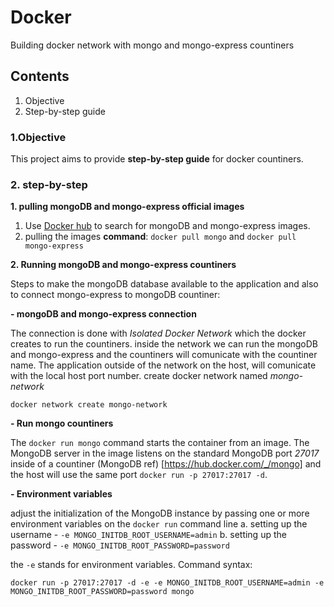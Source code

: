 # Docker
 Building docker network with mongo and mongo-express countiners
  
## Contents
1. Objective
2. Step-by-step guide

### 1.Objective

This project aims to provide **step-by-step guide** for docker countiners.

### 2. step-by-step

**1. pulling mongoDB and mongo-express official images** 

1. Use [Docker hub](https://hub.docker.com/search?q=mongo) to search for mongoDB and mongo-express images.
2. pulling the images **command**: 
```docker pull mongo```
and
```docker pull mongo-express```

**2. Running mongoDB and mongo-express countiners** 

Steps to make the mongoDB database available to the application and also to connect mongo-express to mongoDB countiner:  

**- mongoDB and mongo-express connection**

The connection is done with *Isolated Docker Network* which the docker creates to run the countiners. inside the network we can run the mongoDB and mongo-express and the countiners will comunicate with the countiner name. The application outside of the network on the host, will comunicate with the local host port number. 
create docker network named *mongo-network*
```
docker network create mongo-network
```

**- Run mongo countiners**

The ```docker run mongo``` command starts the container from an image. The MongoDB server in the image listens on the standard MongoDB port *27017* inside of a countiner (MongoDB ref) [https://hub.docker.com/_/mongo] and the host will use the same port ```docker run -p 27017:27017 -d```.

**- Environment variables**

adjust the initialization of the MongoDB instance by passing one or more environment variables on the ```docker run``` command line
a. setting up the username - ```-e MONGO_INITDB_ROOT_USERNAME=admin```
b. setting up the password - ```-e MONGO_INITDB_ROOT_PASSWORD=password```

the ```-e``` stands for environment variables.
Command syntax:
```
docker run -p 27017:27017 -d -e -e MONGO_INITDB_ROOT_USERNAME=admin -e MONGO_INITDB_ROOT_PASSWORD=password mongo
```



